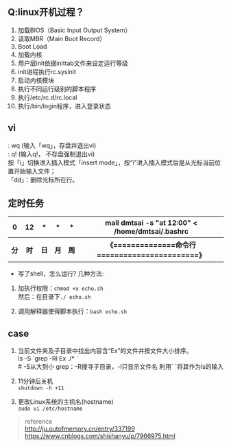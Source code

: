 ## Q:linux开机过程？  
1. 加载BIOS（Basic Input Output System）  
2. 读取MBR（Main Boot Record）  
3. Boot Load  
4. 加载内核  
5. 用户层init依据inittab文件来设定运行等级  
6. init进程执行rc.sysinit  
7. 启动内核模块  
8. 执行不同运行级别的脚本程序  
9. 执行/etc/rc.d/rc.local  
10. 执行/bin/login程序，进入登录状态

## vi  
: wq (输入「wq」，存盘并退出vi)  
: q! (输入q!， 不存盘强制退出vi)  
按「i」切换进入插入模式「insert mode」，按“i”进入插入模式后是从光标当前位置开始输入文件；  
「dd」：删除光标所在行。  
## 定时任务  

<table>
        <tr>
            <th>0</th>
            <th>12</th>
            <th>*</th>
            <th>*</th>
            <th>*</th>
            <th>mail dmtsai -s "at 12:00" < /home/dmtsai/.bashrc</th>
        </tr>
        <tr>
            <th>分</th>
            <th>时</th>
            <th>日</th>
            <th>月</th>
            <th>周</th>
            <th>《==============命令行=======================》</th>
        </tr>
    </table>   

* 写了shell，怎么运行? 几种方法:  

1. 加执行权限：`chmod +x echo.sh`  
然后：在目录下`./ echo.sh`  

2. 调用解释器使得脚本执行：`bash echo.sh`  

## case  

1. 当前文件夹及子目录中找出内容含“Ex”的文件并按文件大小排序。  
ls -S \`grep -Rl Ex ./* \`  
\# -S从大到小  grep：-R搜寻子目录，-l只显示文件名   利用\` \`将其作为ls的输入  

2. 11分钟后关机  
`shutdown -h +11`  

3. 更改Linux系统的主机名(hostname)  
`sudo vi /etc/hostname`

>reference  
http://ju.outofmemory.cn/entry/337199  
https://www.cnblogs.com/shishanyu/p/7966975.html
